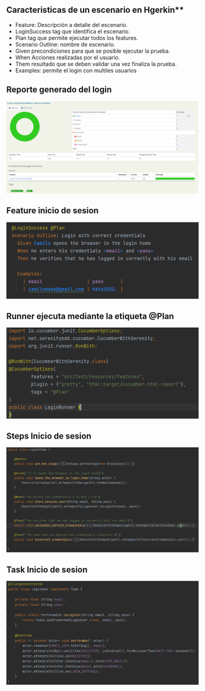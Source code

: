 ## Caracteristicas de un escenario en Hgerkin**
- Feature: Descripción a detalle del escenario.
- LoginSuccess tag que identifica el escenario.
- Plan tag que permite ejecutar todos los features.
- Scenario Outline: nombre de escenario.
- Given precondiciones para que se posible ejecutar la prueba.
- When Acciones realizadas por el usuario.
- Them resultado que se deben validar una vez finaliza la prueba.
- Examples: permite el login con multiles usuarios 

## Reporte generado del login
![Screenshot](src/test/resources/img/login_report.png)

## Feature inicio de sesion
![Screenshot](src/test/resources/img/login_feature.png)

## Runner ejecuta mediante la etiqueta @Plan
![Screenshot](src/test/resources/img/runner.png)

## Steps Inicio de sesion
![Screenshot](src/test/resources/img/login_steps.png)

## Task Inicio de sesion
![Screenshot](src/test/resources/img/login_task.png)

